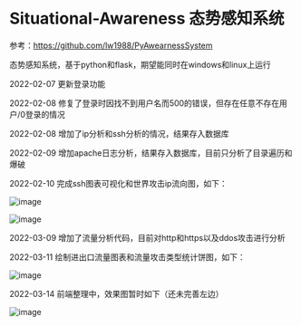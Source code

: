 # Situational-Awareness 态势感知系统

参考：https://github.com/lw1988/PyAwearnessSystem

态势感知系统，基于python和flask，期望能同时在windows和linux上运行

2022-02-07 更新登录功能

2022-02-08 修复了登录时因找不到用户名而500的错误，但存在任意不存在用户/0登录的情况

2022-02-08 增加了ip分析和ssh分析的情况，结果存入数据库

2022-02-09 增加apache日志分析，结果存入数据库，目前只分析了目录遍历和爆破

2022-02-10 完成ssh图表可视化和世界攻击ip流向图，如下：

![image](https://user-images.githubusercontent.com/78641812/153380881-01a38f14-0335-43b6-9ef9-d65d7768c76a.png)

![image](https://user-images.githubusercontent.com/78641812/153381904-08ac98da-94bc-4138-8ba4-d10d76e85290.png)

2022-03-09 增加了流量分析代码，目前对http和https以及ddos攻击进行分析

2022-03-11 绘制进出口流量图表和流量攻击类型统计饼图，如下：

![image](https://user-images.githubusercontent.com/78641812/157826576-add73af5-2999-46d9-b6ab-1896f8a794e7.png)

2022-03-14 前端整理中，效果图暂时如下（还未完善左边）

![image](https://user-images.githubusercontent.com/78641812/158146651-d441c5d8-3fc5-4db5-90c6-8cc2fd024a37.png)






